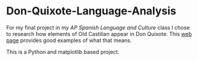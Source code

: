 # Don-Quixote-Language-Analysis

For my final project in my _AP Spanish Language and Culture_ class I chose to research how elements of Old Castilian appear in Don Quixote. This [web page](https://users.pfw.edu/jehle/courses/s450/vocabcer.htm) provides good examples of what that means.

This is a Python and matplotlib based project.
